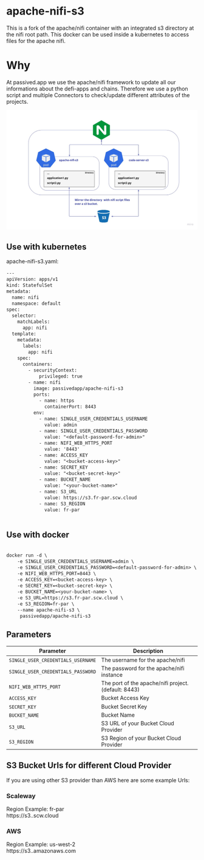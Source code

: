 # apache-nifi-s3
This is a fork of the apache/nifi container with an integrated s3 directory at the nifi root path. This docker can be used inside a kubernetes to access files for the apache nifi.

# Why

At passived.app we use the apache/nifi framework to update all our informations about the defi-apps and chains. 
Therefore we use a python script and multiple Connectors to check/update different attributes of the projects.

![](passived.jpg)

## Use with kubernetes

apache-nifi-s3.yaml:

```
---
apiVersion: apps/v1
kind: StatefulSet
metadata:
  name: nifi
  namespace: default
spec:
  selector:
    matchLabels:
      app: nifi
  template:
    metadata:
      labels:
        app: nifi
    spec:
      containers:
        - securityContext:
            privileged: true
        - name: nifi
          image: passivedapp/apache-nifi-s3
          ports:
            - name: https
              containerPort: 8443
          env:
            - name: SINGLE_USER_CREDENTIALS_USERNAME
              value: admin
            - name: SINGLE_USER_CREDENTIALS_PASSWORD
              value: "<default-password-for-admin>"
            - name: NIFI_WEB_HTTPS_PORT
              value: '8443'
            - name: ACCESS_KEY
              value: "<bucket-access-key>"
            - name: SECRET_KEY
              value: "<bucket-secret-key>"
            - name: BUCKET_NAME
              value: "<your-bucket-name>"
            - name: S3_URL
              value: https://s3.fr-par.scw.cloud
            - name: S3_REGION
              value: fr-par


```


## Use with docker

```

docker run -d \
    -e SINGLE_USER_CREDENTIALS_USERNAME=admin \
    -e SINGLE_USER_CREDENTIALS_PASSWORD=<default-password-for-admin> \
    -e NIFI_WEB_HTTPS_PORT=8443 \
    -e ACCESS_KEY=<bucket-access-key> \
    -e SECRET_KEY=<bucket-secret-key> \
    -e BUCKET_NAME=<your-bucket-name> \
    -e S3_URL=https://s3.fr-par.scw.cloud \
    -e S3_REGION=fr-par \
    --name apache-nifi-s3 \
     passivedapp/apache-nifi-s3 

```
 
## Parameters

| Parameter    | Description                                          |
|--------------|------------------------------------------------------|
| `SINGLE_USER_CREDENTIALS_USERNAME` | The username for the apache/nifi                     |
| `SINGLE_USER_CREDENTIALS_PASSWORD`   | The password for the apache/nifi instance            |
| `NIFI_WEB_HTTPS_PORT`   | The port of the apache/nifi project. (default: 8443) |
| `ACCESS_KEY`   | Bucket Access Key                                    |
| `SECRET_KEY`   | Bucket Secret Key                                    |
| `BUCKET_NAME`   | Bucket Name                                          |
| `S3_URL`   | S3 URL of your Bucket Cloud Provider                 |
| `S3_REGION`   | S3 Region of your Bucket Cloud Provider              |


## S3 Bucket Urls for different Cloud Provider

If you are using other S3 provider than AWS here are some example Urls:

### Scaleway
Region Example: fr-par \
https://s3.<REGION>.scw.cloud

### AWS
Region Example: us-west-2 \
https://s3.<REGION>.amazonaws.com

